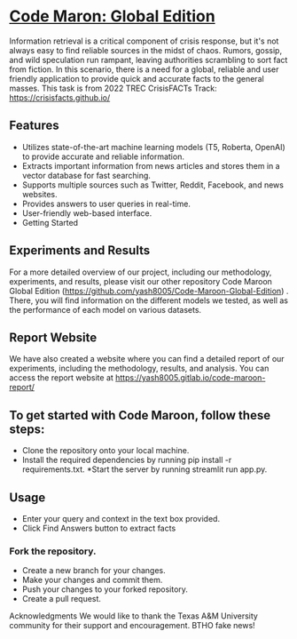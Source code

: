 # [Code Maron: Global Edition](https://codemaroon.streamlit.app/)

Information retrieval is a critical component of crisis response, but it's not always easy to find reliable sources in the midst of chaos. Rumors, gossip, and wild speculation run rampant, leaving authorities scrambling to sort fact from fiction. In this scenario, there is a need for a global, reliable and user friendly application to provide quick and accurate facts to the general masses. This task is from 2022 TREC CrisisFACTs Track: https://crisisfacts.github.io/

## Features
* Utilizes state-of-the-art machine learning models (T5, Roberta, OpenAI) to provide accurate and reliable information.
* Extracts important information from news articles and stores them in a vector database for fast searching.
* Supports multiple sources such as Twitter, Reddit, Facebook, and news websites.
* Provides answers to user queries in real-time.
* User-friendly web-based interface.
* Getting Started

## Experiments and Results

For a more detailed overview of our project, including our methodology, experiments, and results, please visit our other repository Code Maroon Global Edition (https://github.com/yash8005/Code-Maroon-Global-Edition) . There, you will find information on the different models we tested, as well as the performance of each model on various datasets.

## Report Website
We have also created a website where you can find a detailed report of our experiments, including the methodology, results, and analysis. You can access the report website at https://yash8005.gitlab.io/code-maroon-report/

## To get started with Code Maroon, follow these steps:

* Clone the repository onto your local machine.
* Install the required dependencies by running pip install -r requirements.txt.
*Start the server by running streamlit run app.py.

## Usage

* Enter your query and context in the text box provided.
* Click Find Answers button to extract facts


### Fork the repository.
* Create a new branch for your changes.
* Make your changes and commit them.
* Push your changes to your forked repository.
* Create a pull request.

Acknowledgments
We would like to thank the Texas A&M University community for their support and encouragement. BTHO fake news!
